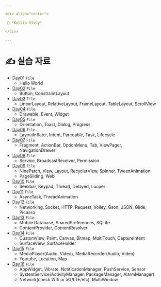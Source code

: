 ```yaml
---

<div align="center">

 💜 *Kotlin Study*

</div>

---
```


# ✍️ 실습 자료
- [Day01](https://github.com/DCherish/Android_N_Kotlin/tree/master/D_About_Android/Day01) `File`  
  - Hello World
- [Day02](https://github.com/DCherish/Android_N_Kotlin/tree/master/D_About_Android/Day02) `File`  
  - Button, ConstraintLayout  
- [Day03](https://github.com/DCherish/Android_N_Kotlin/tree/master/D_About_Android/Day03) `File`  
  - LinearLayout, RelativeLayout, FrameLayout, TableLayout, ScrollView  
- [Day04](https://github.com/DCherish/Android_N_Kotlin/tree/master/D_About_Android/Day04) `File`  
  - Drawable, Event, Widget  
- [Day05](https://github.com/DCherish/Android_N_Kotlin/tree/master/D_About_Android/Day05) `File`  
  - Orientation, Toast, Dialog, Progress  
- [Day06](https://github.com/DCherish/Android_N_Kotlin/tree/master/D_About_Android/Day06) `File`  
  - LayoutInflater, Intent, Parceable, Task, Lifecycle  
- [Day07](https://github.com/DCherish/Android_N_Kotlin/tree/master/D_About_Android/Day07) `File`  
  - Fragment, ActionBar, OptionMenu, Tab, ViewPager, NavigationDrawer  
- [Day08](https://github.com/DCherish/Android_N_Kotlin/tree/master/D_About_Android/Day08) `File`  
  - Service, BroadcastReceiver, Permission  
- [Day09](https://github.com/DCherish/Android_N_Kotlin/tree/master/D_About_Android/Day09) `File`  
  - NinePatch, View, Layout, RecyclerView, Spinner, TweenAnimation  
  - PageSliding, Web  
- [Day10](https://github.com/DCherish/Android_N_Kotlin/tree/master/D_About_Android/Day10) `File`  
  - Seekbar, Keypad, Thread, Delayed, Looper  
- [Day11](https://github.com/DCherish/Android_N_Kotlin/tree/master/D_About_Android/Day11) `File`  
  - AsyncTask, ThreadAnimation  
- [Day12](https://github.com/DCherish/Android_N_Kotlin/tree/master/D_About_Android/Day12) `File`  
  - Networking, Socket, HTTP, Request, Volley, Gson, JSON, Glide, Picasso  
- [Day13](https://github.com/DCherish/Android_N_Kotlin/tree/master/D_About_Android/Day13) `File`  
  - Mobile Database, SharedPreferences, SQLite  
  - ContentProvider, ContentResolver  
- [Day14](https://github.com/DCherish/Android_N_Kotlin/tree/master/D_About_Android/Day14) `File`  
  - CustomView, Paint, Canvas, Bitmap, MultiTouch, CaptureIntent  
  - SurfaceView, SurfaceHolder  
- [Day15](https://github.com/DCherish/Android_N_Kotlin/tree/master/D_About_Android/Day15) `File`  
  - MediaPlayer(Audio, Video), MediaRecorder(Audio, Video)  
  - Youtube, Location, Map  
- [Day16](https://github.com/DCherish/Android_N_Kotlin/tree/master/D_About_Android/Day16) `File`  
  - AppWidget, Vibrate, NotificationManager, PushService, Sensor  
  - SystemService(ActivityManager, PackageManager, AlarmManager)  
  - Network(check Wifi or 5G/LTE/etc), MultiWindow
